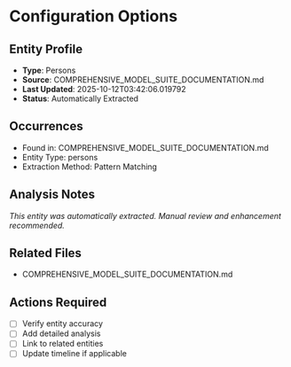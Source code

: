 # Configuration Options

## Entity Profile
- **Type**: Persons
- **Source**: COMPREHENSIVE_MODEL_SUITE_DOCUMENTATION.md
- **Last Updated**: 2025-10-12T03:42:06.019792
- **Status**: Automatically Extracted

## Occurrences
- Found in: COMPREHENSIVE_MODEL_SUITE_DOCUMENTATION.md
- Entity Type: persons
- Extraction Method: Pattern Matching

## Analysis Notes
*This entity was automatically extracted. Manual review and enhancement recommended.*

## Related Files
- COMPREHENSIVE_MODEL_SUITE_DOCUMENTATION.md

## Actions Required
- [ ] Verify entity accuracy
- [ ] Add detailed analysis
- [ ] Link to related entities
- [ ] Update timeline if applicable
